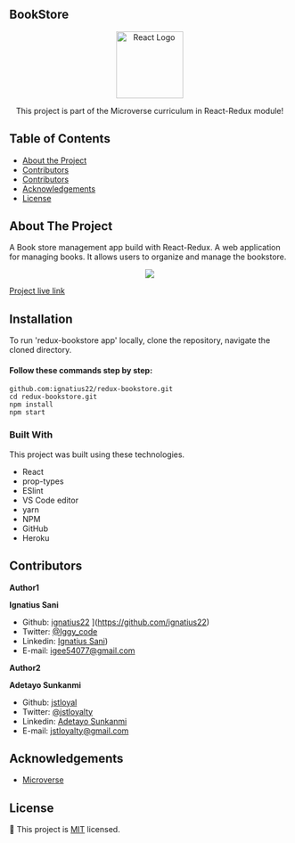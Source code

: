 ## BookStore

<!--
*** Thanks for checking out this README Template. If you have a suggestion that would
*** make this better, please fork the repo and create a pull request or simply open
*** an issue with the tag "enhancement".
*** Thanks again! Now go create something AMAZING! :D
-->

<!-- PROJECT SHIELDS -->

<p align="center">
  <a href="https://github.com/ignatius22/redux-bookstore">
    <img src="https://storage.googleapis.com/blog-images-backup/1*3SVfBkNZI2f-sspiq59xcw.png" alt="React Logo" width="120" height="120">
  </a>

  <p align="center">
    This project is part of the Microverse curriculum in React-Redux module!
  </p>
</p>

<!-- TABLE OF CONTENTS -->

## Table of Contents

- [About the Project](#about-the-project)
- [Contributors](#Installation)
- [Contributors](#contributors)
- [Acknowledgements](#acknowledgements)
- [License](#license)

## About The Project

A Book store management app build with React-Redux. A web application for managing books. It allows users to organize and manage the bookstore.

<p align="center">
    <img src="https://res.cloudinary.com/jstloyalty/image/upload/v1605209502/phutriwpn6kwxmpbaqwx.png" >
</p>

[Project live link]()

## Installation

To run 'redux-bookstore app' locally, clone the repository, navigate the cloned directory.

#### Follow these commands step by step:

```
github.com:ignatius22/redux-bookstore.git
cd redux-bookstore.git
npm install
npm start
```

### Built With

This project was built using these technologies.

- React
- prop-types
- ESlint
- VS Code editor
- yarn
- NPM
- GitHub
- Heroku

## Contributors

**Author1**

​**Ignatius Sani**

- Github: [ignatius22](https://twitter.com/iggy_code) ](https://github.com/ignatius22)
- Twitter: [@Iggy_code](https://twitter.com/iggy_code)
- Linkedin: [Ignatius Sani](https://www.linkedin.com/in/ignatiussani))
- E-mail: igee54077@gmail.com

**Author2**

​**Adetayo Sunkanmi**

- Github: [jstloyal](https://github.com/jstloyal)
- Twitter: [@jstloyalty](https://twitter.com/jstloyalty)
- Linkedin: [Adetayo Sunkanmi](https://www.linkedin.com/in/jstloyalty)
- E-mail: jstloyalty@gmail.com

<!-- ACKNOWLEDGEMENTS -->

## Acknowledgements

- [Microverse](https://www.microverse.org/)

## License

📝
This project is [MIT](https://opensource.org/licenses/MIT) licensed.
